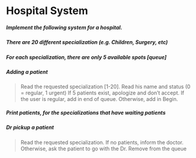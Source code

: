 # Hospital System

##### Implement the following system for a hospital.

##### There are 20 different specialization (e.g. Children, Surgery, etc)

##### For each specialization, there are only 5 available spots [queue]

##### Adding a patient

> Read the requested specialization [1-20].
> Read his name and status (0 = regular, 1 urgent)
> If 5 patients exist, apologize and don’t accept.
> If the user is regular, add in end of queue. Otherwise, add in Begin.

##### Print patients, for the specializations that have waiting patients

##### Dr pickup a patient

> Read the requested specialization. If no patients, inform the doctor.
> Otherwise, ask the patient to go with the Dr. Remove from the queue
